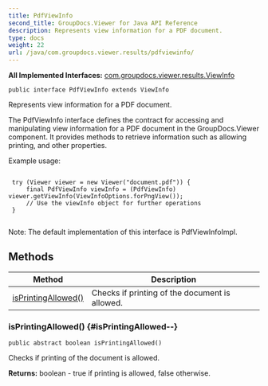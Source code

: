 ```yaml
---
title: PdfViewInfo
second_title: GroupDocs.Viewer for Java API Reference
description: Represents view information for a PDF document.
type: docs
weight: 22
url: /java/com.groupdocs.viewer.results/pdfviewinfo/
---
```

**All Implemented Interfaces:**
[com.groupdocs.viewer.results.ViewInfo](../../com.groupdocs.viewer.results/viewinfo)
```
public interface PdfViewInfo extends ViewInfo
```

Represents view information for a PDF document.

The PdfViewInfo interface defines the contract for accessing and manipulating view information for a PDF document in the GroupDocs.Viewer component. It provides methods to retrieve information such as allowing printing, and other properties.

Example usage:

```

 try (Viewer viewer = new Viewer("document.pdf")) {
     final PdfViewInfo viewInfo = (PdfViewInfo) viewer.getViewInfo(ViewInfoOptions.forPngView());
     // Use the viewInfo object for further operations
 }
 
```

Note: The default implementation of this interface is PdfViewInfoImpl.
## Methods

| Method | Description |
| --- | --- |
| [isPrintingAllowed()](#isPrintingAllowed--) | Checks if printing of the document is allowed. |
### isPrintingAllowed() {#isPrintingAllowed--}
```
public abstract boolean isPrintingAllowed()
```


Checks if printing of the document is allowed.

**Returns:**
boolean -  true  if printing is allowed,  false  otherwise.
